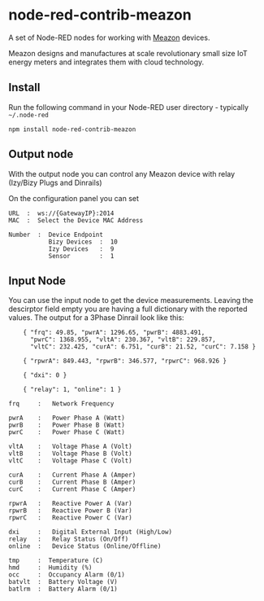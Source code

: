 # node-red-contrib-meazon

A set of Node-RED nodes for working with [Meazon](http://meazon.com/) devices.

Meazon designs and manufactures at scale revolutionary small size IoT energy meters and integrates them with cloud technology.


Install
-------

Run the following command in your Node-RED user directory - typically `~/.node-red`

    npm install node-red-contrib-meazon


## Output node

With the output node you can control any Meazon device with relay (Izy/Bizy Plugs and Dinrails)

On the configuration panel you can set

    URL  :  ws://{GatewayIP}:2014
    MAC  :  Select the Device MAC Address
    
    Number  :  Device Endpoint
               Bizy Devices  :  10
               Izy Devices   :  9
               Sensor        :  1

    


## Input Node

You can use the input node to get the device measurements. Leaving the descirptor field empty 
you are having a full dictionary with the reported values.
The output for a 3Phase Dinrail look like this:


```
	{ "frq": 49.85, "pwrA": 1296.65, "pwrB": 4883.491, 
	  "pwrC": 1368.955, "vltA": 230.367, "vltB": 229.857, 
	  "vltC": 232.425, "curA": 6.751, "curB": 21.52, "curC": 7.158 }
```

```
	{ "rpwrA": 849.443, "rpwrB": 346.577, "rpwrC": 968.926 }
```

```
	{ "dxi": 0 }
```

```
	{ "relay": 1, "online": 1 }
```

	frq 	:	Network Frequency
	
	pwrA	:	Power Phase A (Watt)
	pwrB	:	Power Phase B (Watt)
	pwrC	:	Power Phase C (Watt)
	
	vltA	:	Voltage Phase A (Volt)
	vltB	:	Voltage Phase B (Volt)
	vltC	:	Voltage Phase C (Volt)
	
	curA	:	Current Phase A (Amper)
	curB	:	Current Phase B (Amper)
	curC	:	Current Phase C (Amper)
	
	rpwrA	:	Reactive Power A (Var)
	rpwrB	:	Reactive Power B (Var)
	rpwrC	:	Reactive Power C (Var)
	
	dxi	    :	Digital External Input (High/Low)
	relay	:	Relay Status (On/Off)
	online	:	Device Status (Online/Offline)
	
    tmp     :  Temperature (C) 
    hmd     :  Humidity (%) 
    occ     :  Occupancy Alarm (0/1)
    batvlt  :  Battery Voltage (V) 
    batlrm  :  Battery Alarm (0/1) 